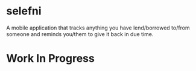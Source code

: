 # selefni
A mobile application that tracks anything you have lend/borrowed to/from someone and reminds you/them to give it back in due time.

# Work In Progress
